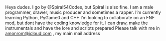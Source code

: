 Heya dudes. I go by @Spiral54Codes, but Spiral is also fine.
I am a male programmer, drawer, music producer and sometimes a rapper.
I’m currently learning Python, PyGame0 and C++
I’m looking to collaborate on an FNF mod, but dont have the coding knowledge for it. I can draw, make the instrumentals and have the lore and scripts prepared
Please talk with me in amonrom@icloud.com , my main mail address

<!---
Spiral54Codes/Spiral54Codes is a ✨ special ✨ repository because its `README.md` (this file) appears on your GitHub profile.
You can click the Preview link to take a look at your changes.
--->

